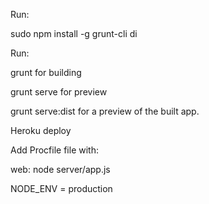 Run:

sudo npm install -g grunt-cli
di

Run:

grunt for building

grunt serve for preview

grunt serve:dist for a preview of the built app.

Heroku deploy

Add Procfile file with:

web: node server/app.js

NODE_ENV = production

